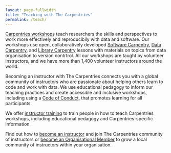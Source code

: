 ```yaml
---
layout: page-fullwidth
title: "Teaching with The Carpentries"
permalink: /teach/
---
```


[Carpentries workshops](../workshops/) teach researchers the skills and perspectives
to work more effectively and reproducibily with data and software. Our
workshops use open, collaboratively developed [Software Carpentry](https://software-carpentry.org/lessons/), [Data Carpentry](http://www.datacarpentry.org/lessons/), and [Library Carpentry](https://librarycarpentry.org/lessons/) lessons with materials on topics from data organisation to version contrtrol. All our workshops are taught by volunteer instructors, and we have more than 1,400
volunteer instructors around the world.

Becoming an instructor with The Carpentries connects you with a global
community of instructors who are passionate about helping others learn to
code and work with data. We use educational pedagogy to inform our teaching
practices and create accessible and inclusive workshops, including using a [Code of Conduct](https://docs.carpentries.org/topic_folders/policies/code-of-conduct.html), that promotes learning for all participants.



We offer [instructor training](https://docs.carpentries.org/topic_folders/instructor_training/index.html) to train people in how to teach Carpentries workshops, including educational pedagogy and Carpentries-specific information. 


Find out how to [become an instructor](../become-instructor/) and join The
Carpentries community of instructors or [become an Organisational Member](../membership/) to grow a local community of instructors within your organisation.









